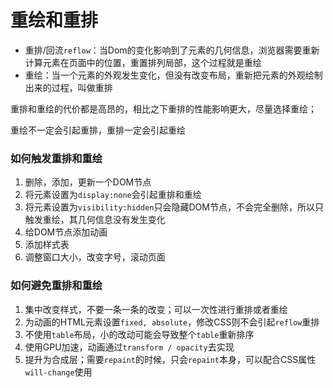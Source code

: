 # 重绘和重排

* 重排/回流`reflow`：当Dom的变化影响到了元素的几何信息，浏览器需要重新计算元素在页面中的位置，重置排列局部，这个过程就是重绘
* 重绘：当一个元素的外观发生变化，但没有改变布局，重新把元素的外观绘制出来的过程，叫做重排

重排和重绘的代价都是高昂的，相比之下重排的性能影响更大，尽量选择重绘；

重绘不一定会引起重排，重排一定会引起重绘

### 如何触发重排和重绘

1. 删除，添加，更新一个DOM节点
2. 将元素设置为`display:none`会引起重排和重绘
3. 将元素设置为`visibility:hidden`只会隐藏DOM节点，不会完全删除，所以只触发重绘，其几何信息没有发生变化
4. 给DOM节点添加动画
5. 添加样式表
6. 调整窗口大小，改变字号，滚动页面

### 如何避免重排和重绘

1. 集中改变样式，不要一条一条的改变；可以一次性进行重排或者重绘
2. 为动画的HTML元素设置`fixed, absolute`，修改CSS则不会引起`reflow`重排
3. 不使用`table`布局，小的改动可能会导致整个`table`重新排序
4. 使用GPU加速，动画通过`transform / opacity`去实现
5. 提升为合成层；需要`repaint`的时候，只会`repaint`本身，可以配合CSS属性`will-change`使用